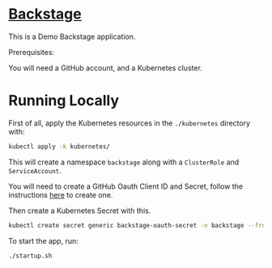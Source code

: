[Backstage](https://backstage.io)
=================================

This is a Demo Backstage application.

Prerequisites:

You will need a GitHub account, and a Kubernetes cluster.

# Running Locally

First of all, apply the Kubernetes resources in the `./kubernetes` directory with:
```sh
kubectl apply -k kubernetes/
```
This will create a namespace `backstage` along with a `ClusterRole` and `ServiceAccount`.

You will need to create a GitHub Oauth Client ID and Secret, follow the instructions [here](https://docs.github.com/en/apps/oauth-apps/building-oauth-apps/creating-an-oauth-app) to create one.

Then create a Kubernetes Secret with this.
```sh
kubectl create secret generic backstage-oauth-secret -n backstage --from-literal=GITHUB_CLIENT_ID=<insert client ID>a --from-literal=GITHUB_CLIENT_SECRET=<insert client secret>
```

To start the app, run:

```sh
./startup.sh
```
